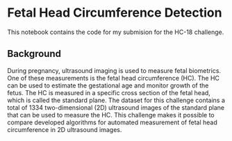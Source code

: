 # Fetal Head Circumference Detection

This notebook contains the code for my submision for the HC-18 challenge. 

## Background

During pregnancy, ultrasound imaging is used to measure fetal biometrics. One of these measurements is the fetal head circumference (HC). The HC can be used to estimate the gestational age and monitor growth of the fetus. The HC is measured in a specific cross section of the fetal head, which is called the standard plane. The dataset for this challenge contains a total of 1334 two-dimensional (2D) ultrasound images of the standard plane that can be used to measure the HC. This challenge makes it possible to compare developed algorithms for automated measurement of fetal head circumference in 2D ultrasound images. 
